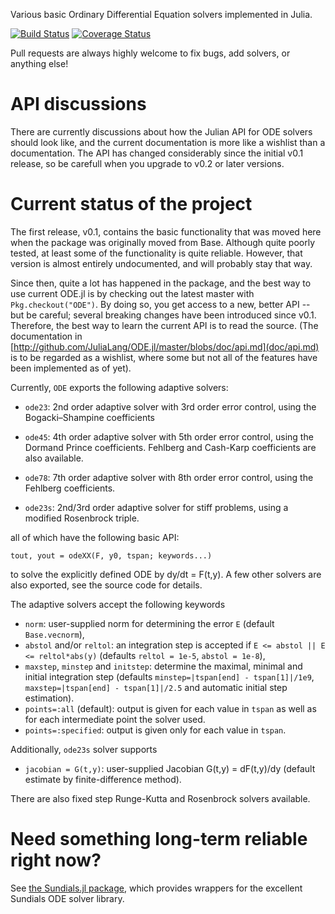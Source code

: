 Various basic Ordinary Differential Equation solvers implemented in Julia.

[![Build Status](https://travis-ci.org/JuliaLang/ODE.jl.svg)](https://travis-ci.org/JuliaLang/ODE.jl) [![Coverage Status](https://img.shields.io/coveralls/JuliaLang/ODE.jl.svg)](https://coveralls.io/r/JuliaLang/ODE.jl)

Pull requests are always highly welcome to fix bugs, add solvers, or anything else!

# API discussions
There are currently discussions about how the Julian API for ODE solvers should look like, and the current documentation is more like a wishlist than a documentation. The API has changed considerably since the initial v0.1 release, so be carefull when you upgrade to v0.2 or later versions.

# Current status of the project

The first release, v0.1, contains the basic functionality that was moved here when the package was originally moved from Base. Although quite poorly tested, at least some of the functionality is quite reliable. However, that version is almost entirely undocumented, and will probably stay that way.

Since then, quite a lot has happened in the package, and the best way to use current ODE.jl is by checking out the latest master with `Pkg.checkout("ODE")`. By doing so, you get access to a new, better API -- but be careful; several breaking changes have been introduced since v0.1. Therefore, the best way to learn the current API is to read the source. (The documentation in [http://github.com/JuliaLang/ODE.jl/master/blobs/doc/api.md](doc/api.md) is to be regarded as a wishlist, where some but not all of the features have been implemented as of yet).

Currently, `ODE` exports the following adaptive solvers:

* `ode23`: 2nd order adaptive solver with 3rd order error control, using the Bogacki–Shampine coefficients
* `ode45`: 4th order adaptive solver with 5th order error control, using the Dormand Prince coefficients. Fehlberg and Cash-Karp coefficients are also available.
* `ode78`: 7th order adaptive solver with 8th order error control, using the Fehlberg coefficients.

* `ode23s`: 2nd/3rd order adaptive solver for stiff problems, using a modified Rosenbrock triple.

all of which have the following basic API:

    tout, yout = odeXX(F, y0, tspan; keywords...)

to solve the explicitly defined ODE by dy/dt = F(t,y). A few other solvers are also exported, see the source code for details.

The adaptive solvers accept the following keywords
- `norm`: user-supplied norm for determining the error `E` (default `Base.vecnorm`),
- `abstol` and/or `reltol`: an integration step is accepted if `E <= abstol || E <= reltol*abs(y)` (defaults `reltol = 1e-5`, `abstol = 1e-8`),
- `maxstep`, `minstep` and `initstep`: determine the maximal, minimal and initial integration step (defaults `minstep=|tspan[end] - tspan[1]|/1e9`, `maxstep=|tspan[end] - tspan[1]|/2.5` and automatic initial step estimation).
- `points=:all` (default): output is given for each value in `tspan` as well as for each intermediate point the solver used.
- `points=:specified`: output is given only for each value in `tspan`.

Additionally, `ode23s` solver supports
- `jacobian = G(t,y)`: user-supplied Jacobian G(t,y) = dF(t,y)/dy (default estimate by finite-difference method).

There are also fixed step Runge-Kutta and Rosenbrock solvers available.

# Need something long-term reliable right now?

See [the Sundials.jl package](https://github.com/julialang/sundials.jl), which provides wrappers for the excellent Sundials ODE solver library.
